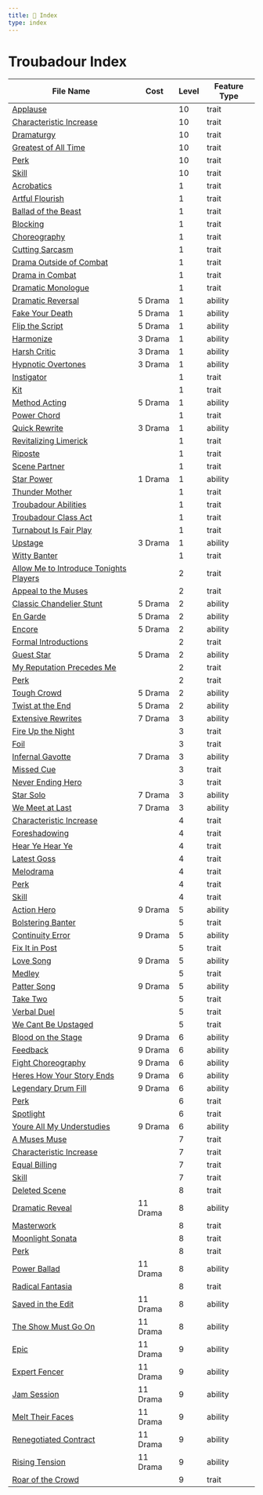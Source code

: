 ```yaml
---
title: 📑 Index
type: index
---
```


# Troubadour Index

| File Name                                                                                                          | Cost     | Level | Feature Type |
| ------------------------------------------------------------------------------------------------------------------ | -------- | ----- | ------------ |
| [Applause](../10th-Level%20Features/Applause)                                                                      |          | 10    | trait        |
| [Characteristic Increase](../10th-Level%20Features/Characteristic%20Increase)                                      |          | 10    | trait        |
| [Dramaturgy](../10th-Level%20Features/Dramaturgy)                                                                  |          | 10    | trait        |
| [Greatest of All Time](../10th-Level%20Features/Greatest%20of%20All%20Time)                                        |          | 10    | trait        |
| [Perk](../10th-Level%20Features/Perk)                                                                              |          | 10    | trait        |
| [Skill](../10th-Level%20Features/Skill)                                                                            |          | 10    | trait        |
| [Acrobatics](../1st-Level%20Features/Acrobatics)                                                                   |          | 1     | trait        |
| [Artful Flourish](../1st-Level%20Features/Artful%20Flourish)                                                       |          | 1     | trait        |
| [Ballad of the Beast](../1st-Level%20Features/Ballad%20of%20the%20Beast)                                           |          | 1     | trait        |
| [Blocking](../1st-Level%20Features/Blocking)                                                                       |          | 1     | trait        |
| [Choreography](../1st-Level%20Features/Choreography)                                                               |          | 1     | trait        |
| [Cutting Sarcasm](../1st-Level%20Features/Cutting%20Sarcasm)                                                       |          | 1     | trait        |
| [Drama Outside of Combat](../1st-Level%20Features/Drama%20Outside%20of%20Combat)                                   |          | 1     | trait        |
| [Drama in Combat](../1st-Level%20Features/Drama%20in%20Combat)                                                     |          | 1     | trait        |
| [Dramatic Monologue](../1st-Level%20Features/Dramatic%20Monologue)                                                 |          | 1     | trait        |
| [Dramatic Reversal](../1st-Level%20Features/Dramatic%20Reversal)                                                   | 5 Drama  | 1     | ability      |
| [Fake Your Death](../1st-Level%20Features/Fake%20Your%20Death)                                                     | 5 Drama  | 1     | ability      |
| [Flip the Script](../1st-Level%20Features/Flip%20the%20Script)                                                     | 5 Drama  | 1     | ability      |
| [Harmonize](../1st-Level%20Features/Harmonize)                                                                     | 3 Drama  | 1     | ability      |
| [Harsh Critic](../1st-Level%20Features/Harsh%20Critic)                                                             | 3 Drama  | 1     | ability      |
| [Hypnotic Overtones](../1st-Level%20Features/Hypnotic%20Overtones)                                                 | 3 Drama  | 1     | ability      |
| [Instigator](../1st-Level%20Features/Instigator)                                                                   |          | 1     | trait        |
| [Kit](../1st-Level%20Features/Kit)                                                                                 |          | 1     | trait        |
| [Method Acting](../1st-Level%20Features/Method%20Acting)                                                           | 5 Drama  | 1     | ability      |
| [Power Chord](../1st-Level%20Features/Power%20Chord)                                                               |          | 1     | trait        |
| [Quick Rewrite](../1st-Level%20Features/Quick%20Rewrite)                                                           | 3 Drama  | 1     | ability      |
| [Revitalizing Limerick](../1st-Level%20Features/Revitalizing%20Limerick)                                           |          | 1     | trait        |
| [Riposte](../1st-Level%20Features/Riposte)                                                                         |          | 1     | trait        |
| [Scene Partner](../1st-Level%20Features/Scene%20Partner)                                                           |          | 1     | trait        |
| [Star Power](../1st-Level%20Features/Star%20Power)                                                                 | 1 Drama  | 1     | ability      |
| [Thunder Mother](../1st-Level%20Features/Thunder%20Mother)                                                         |          | 1     | trait        |
| [Troubadour Abilities](../1st-Level%20Features/Troubadour%20Abilities)                                             |          | 1     | trait        |
| [Troubadour Class Act](../1st-Level%20Features/Troubadour%20Class%20Act)                                           |          | 1     | trait        |
| [Turnabout Is Fair Play](../1st-Level%20Features/Turnabout%20Is%20Fair%20Play)                                     |          | 1     | trait        |
| [Upstage](../1st-Level%20Features/Upstage)                                                                         | 3 Drama  | 1     | ability      |
| [Witty Banter](../1st-Level%20Features/Witty%20Banter)                                                             |          | 1     | trait        |
| [Allow Me to Introduce Tonights Players](../2nd-Level%20Features/Allow%20Me%20to%20Introduce%20Tonights%20Players) |          | 2     | trait        |
| [Appeal to the Muses](../2nd-Level%20Features/Appeal%20to%20the%20Muses)                                           |          | 2     | trait        |
| [Classic Chandelier Stunt](../2nd-Level%20Features/Classic%20Chandelier%20Stunt)                                   | 5 Drama  | 2     | ability      |
| [En Garde](../2nd-Level%20Features/En%20Garde)                                                                     | 5 Drama  | 2     | ability      |
| [Encore](../2nd-Level%20Features/Encore)                                                                           | 5 Drama  | 2     | ability      |
| [Formal Introductions](../2nd-Level%20Features/Formal%20Introductions)                                             |          | 2     | trait        |
| [Guest Star](../2nd-Level%20Features/Guest%20Star)                                                                 | 5 Drama  | 2     | ability      |
| [My Reputation Precedes Me](../2nd-Level%20Features/My%20Reputation%20Precedes%20Me)                               |          | 2     | trait        |
| [Perk](../2nd-Level%20Features/Perk)                                                                               |          | 2     | trait        |
| [Tough Crowd](../2nd-Level%20Features/Tough%20Crowd)                                                               | 5 Drama  | 2     | ability      |
| [Twist at the End](../2nd-Level%20Features/Twist%20at%20the%20End)                                                 | 5 Drama  | 2     | ability      |
| [Extensive Rewrites](../3rd-Level%20Features/Extensive%20Rewrites)                                                 | 7 Drama  | 3     | ability      |
| [Fire Up the Night](../3rd-Level%20Features/Fire%20Up%20the%20Night)                                               |          | 3     | trait        |
| [Foil](../3rd-Level%20Features/Foil)                                                                               |          | 3     | trait        |
| [Infernal Gavotte](../3rd-Level%20Features/Infernal%20Gavotte)                                                     | 7 Drama  | 3     | ability      |
| [Missed Cue](../3rd-Level%20Features/Missed%20Cue)                                                                 |          | 3     | trait        |
| [Never Ending Hero](../3rd-Level%20Features/Never%20Ending%20Hero)                                                 |          | 3     | trait        |
| [Star Solo](../3rd-Level%20Features/Star%20Solo)                                                                   | 7 Drama  | 3     | ability      |
| [We Meet at Last](../3rd-Level%20Features/We%20Meet%20at%20Last)                                                   | 7 Drama  | 3     | ability      |
| [Characteristic Increase](../4th-Level%20Features/Characteristic%20Increase)                                       |          | 4     | trait        |
| [Foreshadowing](../4th-Level%20Features/Foreshadowing)                                                             |          | 4     | trait        |
| [Hear Ye Hear Ye](../4th-Level%20Features/Hear%20Ye%20Hear%20Ye)                                                   |          | 4     | trait        |
| [Latest Goss](../4th-Level%20Features/Latest%20Goss)                                                               |          | 4     | trait        |
| [Melodrama](../4th-Level%20Features/Melodrama)                                                                     |          | 4     | trait        |
| [Perk](../4th-Level%20Features/Perk)                                                                               |          | 4     | trait        |
| [Skill](../4th-Level%20Features/Skill)                                                                             |          | 4     | trait        |
| [Action Hero](../5th-Level%20Features/Action%20Hero)                                                               | 9 Drama  | 5     | ability      |
| [Bolstering Banter](../5th-Level%20Features/Bolstering%20Banter)                                                   |          | 5     | trait        |
| [Continuity Error](../5th-Level%20Features/Continuity%20Error)                                                     | 9 Drama  | 5     | ability      |
| [Fix It in Post](../5th-Level%20Features/Fix%20It%20in%20Post)                                                     |          | 5     | trait        |
| [Love Song](../5th-Level%20Features/Love%20Song)                                                                   | 9 Drama  | 5     | ability      |
| [Medley](../5th-Level%20Features/Medley)                                                                           |          | 5     | trait        |
| [Patter Song](../5th-Level%20Features/Patter%20Song)                                                               | 9 Drama  | 5     | ability      |
| [Take Two](../5th-Level%20Features/Take%20Two)                                                                     |          | 5     | trait        |
| [Verbal Duel](../5th-Level%20Features/Verbal%20Duel)                                                               |          | 5     | trait        |
| [We Cant Be Upstaged](../5th-Level%20Features/We%20Cant%20Be%20Upstaged)                                           |          | 5     | trait        |
| [Blood on the Stage](../6th-Level%20Features/Blood%20on%20the%20Stage)                                             | 9 Drama  | 6     | ability      |
| [Feedback](../6th-Level%20Features/Feedback)                                                                       | 9 Drama  | 6     | ability      |
| [Fight Choreography](../6th-Level%20Features/Fight%20Choreography)                                                 | 9 Drama  | 6     | ability      |
| [Heres How Your Story Ends](../6th-Level%20Features/Heres%20How%20Your%20Story%20Ends)                             | 9 Drama  | 6     | ability      |
| [Legendary Drum Fill](../6th-Level%20Features/Legendary%20Drum%20Fill)                                             | 9 Drama  | 6     | ability      |
| [Perk](../6th-Level%20Features/Perk)                                                                               |          | 6     | trait        |
| [Spotlight](../6th-Level%20Features/Spotlight)                                                                     |          | 6     | trait        |
| [Youre All My Understudies](../6th-Level%20Features/Youre%20All%20My%20Understudies)                               | 9 Drama  | 6     | ability      |
| [A Muses Muse](../7th-Level%20Features/A%20Muses%20Muse)                                                           |          | 7     | trait        |
| [Characteristic Increase](../7th-Level%20Features/Characteristic%20Increase)                                       |          | 7     | trait        |
| [Equal Billing](../7th-Level%20Features/Equal%20Billing)                                                           |          | 7     | trait        |
| [Skill](../7th-Level%20Features/Skill)                                                                             |          | 7     | trait        |
| [Deleted Scene](../8th-Level%20Features/Deleted%20Scene)                                                           |          | 8     | trait        |
| [Dramatic Reveal](../8th-Level%20Features/Dramatic%20Reveal)                                                       | 11 Drama | 8     | ability      |
| [Masterwork](../8th-Level%20Features/Masterwork)                                                                   |          | 8     | trait        |
| [Moonlight Sonata](../8th-Level%20Features/Moonlight%20Sonata)                                                     |          | 8     | trait        |
| [Perk](../8th-Level%20Features/Perk)                                                                               |          | 8     | trait        |
| [Power Ballad](../8th-Level%20Features/Power%20Ballad)                                                             | 11 Drama | 8     | ability      |
| [Radical Fantasia](../8th-Level%20Features/Radical%20Fantasia)                                                     |          | 8     | trait        |
| [Saved in the Edit](../8th-Level%20Features/Saved%20in%20the%20Edit)                                               | 11 Drama | 8     | ability      |
| [The Show Must Go On](../8th-Level%20Features/The%20Show%20Must%20Go%20On)                                         | 11 Drama | 8     | ability      |
| [Epic](../9th-Level%20Features/Epic)                                                                               | 11 Drama | 9     | ability      |
| [Expert Fencer](../9th-Level%20Features/Expert%20Fencer)                                                           | 11 Drama | 9     | ability      |
| [Jam Session](../9th-Level%20Features/Jam%20Session)                                                               | 11 Drama | 9     | ability      |
| [Melt Their Faces](../9th-Level%20Features/Melt%20Their%20Faces)                                                   | 11 Drama | 9     | ability      |
| [Renegotiated Contract](../9th-Level%20Features/Renegotiated%20Contract)                                           | 11 Drama | 9     | ability      |
| [Rising Tension](../9th-Level%20Features/Rising%20Tension)                                                         | 11 Drama | 9     | ability      |
| [Roar of the Crowd](../9th-Level%20Features/Roar%20of%20the%20Crowd)                                               |          | 9     | trait        |
